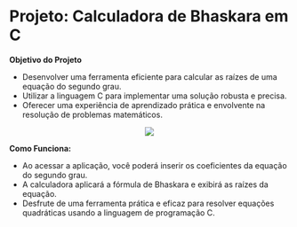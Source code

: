 
# Projeto: Calculadora de Bhaskara em C

**Objetivo do Projeto**
- Desenvolver uma ferramenta eficiente para calcular as raízes de uma equação do segundo grau.
- Utilizar a linguagem C para implementar uma solução robusta e precisa.
- Oferecer uma experiência de aprendizado prática e envolvente na resolução de problemas matemáticos.

<div align="center">
<img src="https://github.com/Saraiva97/Bhaskara-C/assets/93497276/55fe9265-0849-4c33-8976-4a7972d1e103"/>
</div>

**Como Funciona:**
- Ao acessar a aplicação, você poderá inserir os coeficientes da equação do segundo grau.
- A calculadora aplicará a fórmula de Bhaskara e exibirá as raízes da equação.
- Desfrute de uma ferramenta prática e eficaz para resolver equações quadráticas usando a linguagem de programação C.



